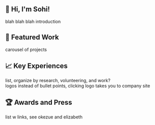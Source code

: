 <h2>👋 Hi, I'm Sohi!</h2>

<p>blah blah blah introduction</p>

<h2>🔧 Featured Work</h2>

carousel of projects

<h2>📈 Key Experiences</h2>

<p>list, organize by research, volunteering, and work?<br>
logos instead of bullet points, clicking logo takes you to company site</p>

<h2>🏆 Awards and Press</h2>

<p>list w links, see okezue and elizabeth</p>
